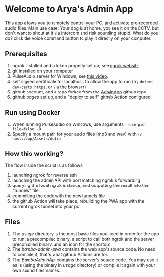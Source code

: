 # Welcome to Arya's Admin App

This app allows you to remotely control your PC, and activate pre-recorded audio files.
Main use case: Your dog is at home, you see it on the CCTV, but don't want to shout at it via intercom and risk sounding stupid. What do you do? click the voice command button to play it directly on your computer.

## Prerequisites
1. ngrok installed and a token properly set up; see [ngrok website](https://ngrok.com/)
2. git installed on your computer
3. PulseAudio server for Windows; see [this video](https://www.youtube.com/watch?v=SF_WMBpQ0Qs&t=354s&ab_channel=AgileDevArt).
4. self signed certificate for localhost, to allow the app to run (try ```dotnet dev-certs https```, or via the browser)
5. github account, and a repo forked from the [AdminApp](https://github.com/yoadwo/bamba/tree/master) github repo.
6. github *pages* set up, and a "deploy to self" github Action configured


## Run using Docker
1. When running PulseAudio on Windows, use arguments `--use-pid-file=false -D`
2. Specify a mount path for your audio files (mp3 and wav) with `-v host:/app/Assets/Audio`


## How this working?
The flow inside the script is as follows:
1. launching ngrok for reverse ssh
3. launching the admin API with port matching ngrok's forwarding
4. querying the local ngrok instance, and outputting the result into the "tunnels" file
5. committing the code with the new tunnels file
6. the github Action will take place, rebuilding the PWA app with the current ngrok tunnel into your pc


## Files
1. The *usage* directory is the most basic files you need in order for the app to run: a precompiled binary, a script to call both ngrok and the server precompiled binary, and an icon for the shortcut
2. The *bamba-admin-pwa* contains the web app's source code. No need to compile it, that's what github Actions are for.
3. The  *BambaAdminApi* contains the server's source code. You may use it as is (using the binary in *usage* directory) or compile it again with your own sound files names.
